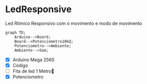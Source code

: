 # LedResponsive
Led Rítmico Responsivo com o movimento e modo de movimento

```mermaid
graph TD;
    Arduino-->Board;
    Board-->Potenciometro10kΩ;
    Potenciometro-->Ambiente;
    Ambiente-->Som;
```

- [X] Arduino Mega 2560
- [X] Código
- [ ] Fita de led 1 Metro:tada:
- [X] Potenciometro 
